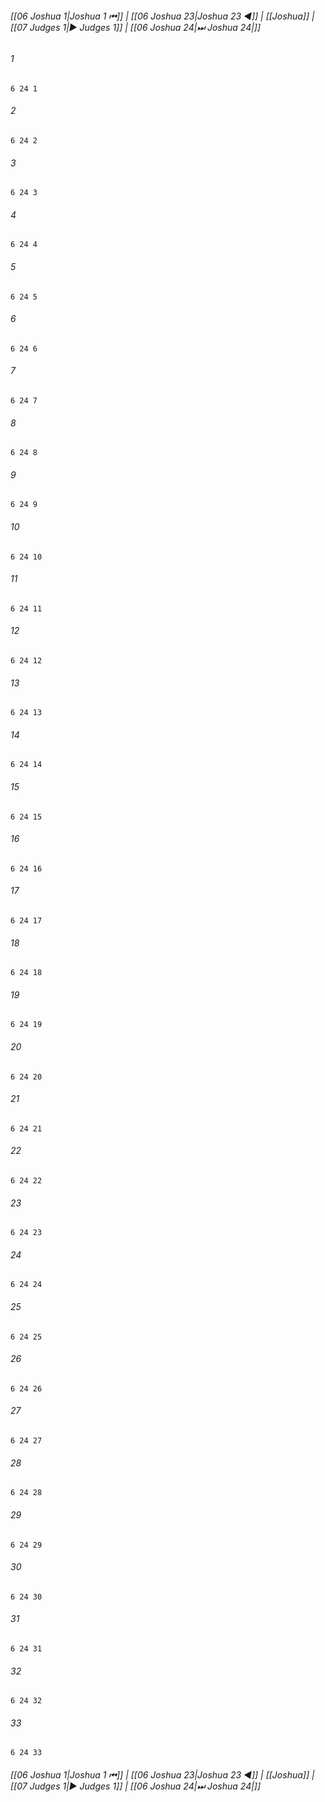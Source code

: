 
###### [[06 Joshua 1|Joshua 1 ⏮]] | [[06 Joshua 23|Joshua 23 ◀]] | [[Joshua]] | [[07 Judges 1|▶ Judges 1]] | [[06 Joshua 24|⏭ Joshua 24|]]

###### 1
``` verse
6 24 1 
```
###### 2
``` verse
6 24 2 
```
###### 3
``` verse
6 24 3 
```
###### 4
``` verse
6 24 4 
```
###### 5
``` verse
6 24 5 
```
###### 6
``` verse
6 24 6 
```
###### 7
``` verse
6 24 7 
```
###### 8
``` verse
6 24 8 
```
###### 9
``` verse
6 24 9 
```
###### 10
``` verse
6 24 10 
```
###### 11
``` verse
6 24 11 
```
###### 12
``` verse
6 24 12 
```
###### 13
``` verse
6 24 13 
```
###### 14
``` verse
6 24 14 
```
###### 15
``` verse
6 24 15 
```
###### 16
``` verse
6 24 16 
```
###### 17
``` verse
6 24 17 
```
###### 18
``` verse
6 24 18 
```
###### 19
``` verse
6 24 19 
```
###### 20
``` verse
6 24 20 
```
###### 21
``` verse
6 24 21 
```
###### 22
``` verse
6 24 22 
```
###### 23
``` verse
6 24 23 
```
###### 24
``` verse
6 24 24 
```
###### 25
``` verse
6 24 25 
```
###### 26
``` verse
6 24 26 
```
###### 27
``` verse
6 24 27 
```
###### 28
``` verse
6 24 28 
```
###### 29
``` verse
6 24 29 
```
###### 30
``` verse
6 24 30 
```
###### 31
``` verse
6 24 31 
```
###### 32
``` verse
6 24 32 
```
###### 33
``` verse
6 24 33 
```

###### [[06 Joshua 1|Joshua 1 ⏮]] | [[06 Joshua 23|Joshua 23 ◀]] | [[Joshua]] | [[07 Judges 1|▶ Judges 1]] | [[06 Joshua 24|⏭ Joshua 24|]]

